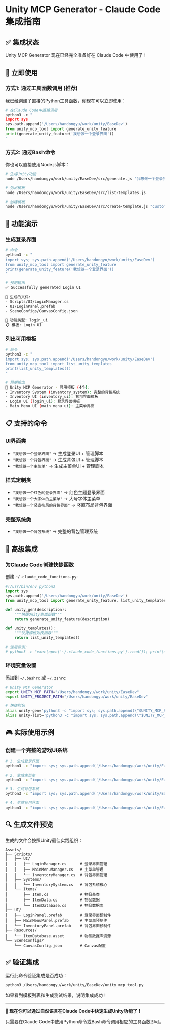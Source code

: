# Unity MCP Generator - Claude Code 集成指南

## ✅ 集成状态

Unity MCP Generator 现在已经完全准备好在 Claude Code 中使用了！

## 🚀 立即使用

### 方式1: 通过工具函数调用 (推荐)

我已经创建了直接的Python工具函数，你现在可以立即使用：

```python
# 在Claude Code中直接调用
python3 -c "
import sys
sys.path.append('/Users/handongyu/work/unity/EaseDev')
from unity_mcp_tool import generate_unity_feature
print(generate_unity_feature('我想做一个登录界面'))
"
```

### 方式2: 通过Bash命令

你也可以直接使用Node.js脚本：

```bash
# 生成Unity功能
node /Users/handongyu/work/unity/EaseDev/src/generate.js "我想做一个登录界面" "/Users/handongyu/work/unity/EaseDev"

# 列出模板
node /Users/handongyu/work/unity/EaseDev/src/list-templates.js

# 创建模板
node /Users/handongyu/work/unity/EaseDev/src/create-template.js "custom_ui" '{"name": "Custom UI", "description": "自定义界面"}'
```

## 🎯 功能演示

### 生成登录界面
```bash
# 命令
python3 -c "
import sys; sys.path.append('/Users/handongyu/work/unity/EaseDev')
from unity_mcp_tool import generate_unity_feature
print(generate_unity_feature('我想做一个登录界面'))
"

# 预期输出
✅ Successfully generated Login UI

📁 生成的文件:
- Scripts/UI/LoginManager.cs
- UI/LoginPanel.prefab
- SceneConfigs/CanvasConfig.json

🎯 功能类型: login_ui
📋 模板: Login UI
```

### 列出可用模板
```bash
# 命令
python3 -c "
import sys; sys.path.append('/Users/handongyu/work/unity/EaseDev')
from unity_mcp_tool import list_unity_templates
print(list_unity_templates())
"

# 预期输出
🎯 Unity MCP Generator - 可用模板 (4个):
- Inventory System (inventory_system): 完整的背包系统
- Inventory UI (inventory_ui): 背包界面模板
- Login UI (login_ui): 登录界面模板
- Main Menu UI (main_menu_ui): 主菜单界面
```

## 📋 支持的命令

### UI界面类
- `"我想做一个登录界面"` → 生成登录UI + 管理脚本
- `"我想做一个背包界面"` → 生成背包UI + 管理脚本
- `"我想做一个主菜单"` → 生成主菜单UI + 管理脚本

### 样式定制类
- `"我想做一个红色的登录界面"` → 红色主题登录界面
- `"我想做一个大字体的主菜单"` → 大号字体主菜单
- `"我想做一个竖直布局的背包界面"` → 竖直布局背包界面

### 完整系统类
- `"我想做一个背包系统"` → 完整的背包管理系统

## 🔧 高级集成

### 为Claude Code创建快捷函数

创建 `~/.claude_code_functions.py`:

```python
#!/usr/bin/env python3
import sys
sys.path.append('/Users/handongyu/work/unity/EaseDev')
from unity_mcp_tool import generate_unity_feature, list_unity_templates

def unity_gen(description):
    """快捷Unity生成函数"""
    return generate_unity_feature(description)

def unity_templates():
    """快捷模板列表函数"""
    return list_unity_templates()

# 使用示例:
# python3 -c "exec(open('~/.claude_code_functions.py').read()); print(unity_gen('我想做一个登录界面'))"
```

### 环境变量设置

添加到 `~/.bashrc` 或 `~/.zshrc`:

```bash
# Unity MCP Generator
export UNITY_MCP_PATH="/Users/handongyu/work/unity/EaseDev"
export UNITY_PROJECT_PATH="/Users/handongyu/work/unity/EaseDev"

# 快捷别名
alias unity-gen='python3 -c "import sys; sys.path.append(\"$UNITY_MCP_PATH\"); from unity_mcp_tool import generate_unity_feature; print(generate_unity_feature(input(\"输入描述: \")))"'
alias unity-list='python3 -c "import sys; sys.path.append(\"$UNITY_MCP_PATH\"); from unity_mcp_tool import list_unity_templates; print(list_unity_templates())"'
```

## 🎮 实际使用示例

### 创建一个完整的游戏UI系统

```bash
# 1. 生成登录界面
python3 -c "import sys; sys.path.append('/Users/handongyu/work/unity/EaseDev'); from unity_mcp_tool import generate_unity_feature; print(generate_unity_feature('我想做一个登录界面'))"

# 2. 生成主菜单
python3 -c "import sys; sys.path.append('/Users/handongyu/work/unity/EaseDev'); from unity_mcp_tool import generate_unity_feature; print(generate_unity_feature('我想做一个主菜单'))"

# 3. 生成背包系统
python3 -c "import sys; sys.path.append('/Users/handongyu/work/unity/EaseDev'); from unity_mcp_tool import generate_unity_feature; print(generate_unity_feature('我想做一个背包系统'))"

# 4. 生成背包界面
python3 -c "import sys; sys.path.append('/Users/handongyu/work/unity/EaseDev'); from unity_mcp_tool import generate_unity_feature; print(generate_unity_feature('我想做一个背包界面'))"
```

## 🔍 生成文件预览

生成的文件会按照Unity最佳实践组织：

```
Assets/
├── Scripts/
│   ├── UI/
│   │   ├── LoginManager.cs      # 登录界面管理
│   │   ├── MainMenuManager.cs   # 主菜单管理
│   │   └── InventoryManager.cs  # 背包界面管理
│   ├── Systems/
│   │   └── InventorySystem.cs   # 背包系统核心
│   └── Items/
│       ├── Item.cs              # 物品基类
│       ├── ItemData.cs          # 物品数据
│       └── ItemDatabase.cs      # 物品数据库
├── UI/
│   ├── LoginPanel.prefab        # 登录界面预制件
│   ├── MainMenuPanel.prefab     # 主菜单预制件
│   └── InventoryPanel.prefab    # 背包界面预制件
├── Resources/
│   └── ItemDatabase.asset       # 物品数据库资源
└── SceneConfigs/
    └── CanvasConfig.json        # Canvas配置
```

## ✅ 验证集成

运行此命令验证集成是否成功：

```bash
python3 /Users/handongyu/work/unity/EaseDev/unity_mcp_tool.py
```

如果看到模板列表和生成测试结果，说明集成成功！

---

**🎉 现在你可以通过自然语言在Claude Code中快速生成Unity功能了！**

只需要在Claude Code中使用Python命令或Bash命令调用相应的工具函数即可。